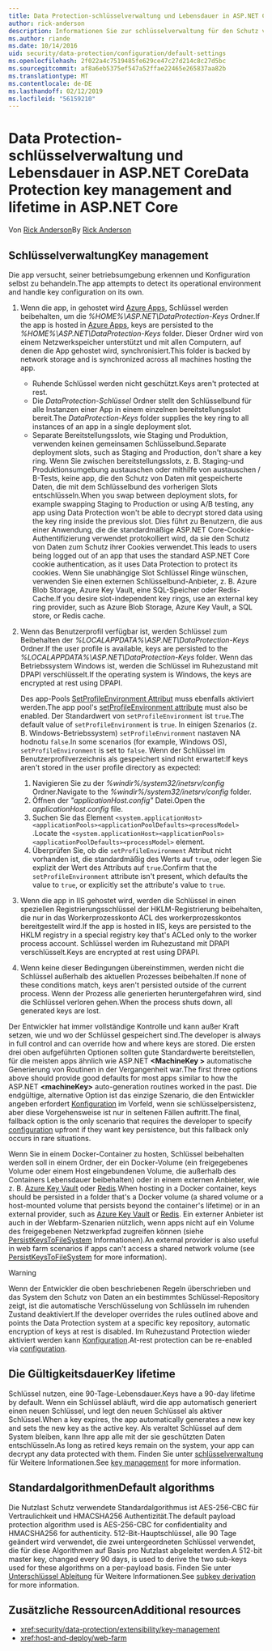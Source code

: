 ```yaml
---
title: Data Protection-schlüsselverwaltung und Lebensdauer in ASP.NET Core
author: rick-anderson
description: Informationen Sie zur schlüsselverwaltung für den Schutz von Daten und die Lebensdauer in ASP.NET Core.
ms.author: riande
ms.date: 10/14/2016
uid: security/data-protection/configuration/default-settings
ms.openlocfilehash: 2f022a4c7519485fe629ce47c27d214c8c27d5bc
ms.sourcegitcommit: af8a6eb5375ef547a52ffae22465e265837aa82b
ms.translationtype: MT
ms.contentlocale: de-DE
ms.lasthandoff: 02/12/2019
ms.locfileid: "56159210"
---
```

# <a name="data-protection-key-management-and-lifetime-in-aspnet-core"></a><span data-ttu-id="27317-103">Data Protection-schlüsselverwaltung und Lebensdauer in ASP.NET Core</span><span class="sxs-lookup"><span data-stu-id="27317-103">Data Protection key management and lifetime in ASP.NET Core</span></span>

<span data-ttu-id="27317-104">Von [Rick Anderson](https://twitter.com/RickAndMSFT)</span><span class="sxs-lookup"><span data-stu-id="27317-104">By [Rick Anderson](https://twitter.com/RickAndMSFT)</span></span>

## <a name="key-management"></a><span data-ttu-id="27317-105">Schlüsselverwaltung</span><span class="sxs-lookup"><span data-stu-id="27317-105">Key management</span></span>

<span data-ttu-id="27317-106">Die app versucht, seiner betriebsumgebung erkennen und Konfiguration selbst zu behandeln.</span><span class="sxs-lookup"><span data-stu-id="27317-106">The app attempts to detect its operational environment and handle key configuration on its own.</span></span>

1. <span data-ttu-id="27317-107">Wenn die app, in gehostet wird [Azure Apps](https://azure.microsoft.com/services/app-service/), Schlüssel werden beibehalten, um die *%HOME%\ASP.NET\DataProtection-Keys* Ordner.</span><span class="sxs-lookup"><span data-stu-id="27317-107">If the app is hosted in [Azure Apps](https://azure.microsoft.com/services/app-service/), keys are persisted to the *%HOME%\ASP.NET\DataProtection-Keys* folder.</span></span> <span data-ttu-id="27317-108">Dieser Ordner wird von einem Netzwerkspeicher unterstützt und mit allen Computern, auf denen die App gehostet wird, synchronisiert.</span><span class="sxs-lookup"><span data-stu-id="27317-108">This folder is backed by network storage and is synchronized across all machines hosting the app.</span></span>
   * <span data-ttu-id="27317-109">Ruhende Schlüssel werden nicht geschützt.</span><span class="sxs-lookup"><span data-stu-id="27317-109">Keys aren't protected at rest.</span></span>
   * <span data-ttu-id="27317-110">Die *DataProtection-Schlüssel* Ordner stellt den Schlüsselbund für alle Instanzen einer App in einem einzelnen bereitstellungsslot bereit.</span><span class="sxs-lookup"><span data-stu-id="27317-110">The *DataProtection-Keys* folder supplies the key ring to all instances of an app in a single deployment slot.</span></span>
   * <span data-ttu-id="27317-111">Separate Bereitstellungsslots, wie Staging und Produktion, verwenden keinen gemeinsamen Schlüsselbund.</span><span class="sxs-lookup"><span data-stu-id="27317-111">Separate deployment slots, such as Staging and Production, don't share a key ring.</span></span> <span data-ttu-id="27317-112">Wenn Sie zwischen bereitstellungsslots, z. B. Staging-und Produktionsumgebung austauschen oder mithilfe von austauschen / B-Tests, keine app, die den Schutz von Daten mit gespeicherte Daten, die mit dem Schlüsselbund des vorherigen Slots entschlüsseln.</span><span class="sxs-lookup"><span data-stu-id="27317-112">When you swap between deployment slots, for example swapping Staging to Production or using A/B testing, any app using Data Protection won't be able to decrypt stored data using the key ring inside the previous slot.</span></span> <span data-ttu-id="27317-113">Dies führt zu Benutzern, die aus einer Anwendung, die die standardmäßige ASP.NET Core-Cookie-Authentifizierung verwendet protokolliert wird, da sie den Schutz von Daten zum Schutz ihrer Cookies verwendet.</span><span class="sxs-lookup"><span data-stu-id="27317-113">This leads to users being logged out of an app that uses the standard ASP.NET Core cookie authentication, as it uses Data Protection to protect its cookies.</span></span> <span data-ttu-id="27317-114">Wenn Sie unabhängige Slot Schlüssel Ringe wünschen, verwenden Sie einen externen Schlüsselbund-Anbieter, z. B. Azure Blob Storage, Azure Key Vault, eine SQL-Speicher oder Redis-Cache.</span><span class="sxs-lookup"><span data-stu-id="27317-114">If you desire slot-independent key rings, use an external key ring provider, such as Azure Blob Storage, Azure Key Vault, a SQL store, or Redis cache.</span></span>

1. <span data-ttu-id="27317-115">Wenn das Benutzerprofil verfügbar ist, werden Schlüssel zum Beibehalten der *%LOCALAPPDATA%\ASP.NET\DataProtection-Keys* Ordner.</span><span class="sxs-lookup"><span data-stu-id="27317-115">If the user profile is available, keys are persisted to the *%LOCALAPPDATA%\ASP.NET\DataProtection-Keys* folder.</span></span> <span data-ttu-id="27317-116">Wenn das Betriebssystem Windows ist, werden die Schlüssel im Ruhezustand mit DPAPI verschlüsselt.</span><span class="sxs-lookup"><span data-stu-id="27317-116">If the operating system is Windows, the keys are encrypted at rest using DPAPI.</span></span>

   <span data-ttu-id="27317-117">Des app-Pools [SetProfileEnvironment Attribut](/iis/configuration/system.applicationhost/applicationpools/add/processmodel#configuration) muss ebenfalls aktiviert werden.</span><span class="sxs-lookup"><span data-stu-id="27317-117">The app pool's [setProfileEnvironment attribute](/iis/configuration/system.applicationhost/applicationpools/add/processmodel#configuration) must also be enabled.</span></span> <span data-ttu-id="27317-118">Der Standardwert von `setProfileEnvironment` ist `true`.</span><span class="sxs-lookup"><span data-stu-id="27317-118">The default value of `setProfileEnvironment` is `true`.</span></span> <span data-ttu-id="27317-119">In einigen Szenarios (z. B. Windows-Betriebssystem) `setProfileEnvironment` nastaven NA hodnotu `false`.</span><span class="sxs-lookup"><span data-stu-id="27317-119">In some scenarios (for example, Windows OS), `setProfileEnvironment` is set to `false`.</span></span> <span data-ttu-id="27317-120">Wenn der Schlüssel im Benutzerprofilverzeichnis als gespeichert sind nicht erwartet:</span><span class="sxs-lookup"><span data-stu-id="27317-120">If keys aren't stored in the user profile directory as expected:</span></span>

   1. <span data-ttu-id="27317-121">Navigieren Sie zu der *%windir%/system32/inetsrv/config* Ordner.</span><span class="sxs-lookup"><span data-stu-id="27317-121">Navigate to the *%windir%/system32/inetsrv/config* folder.</span></span>
   1. <span data-ttu-id="27317-122">Öffnen der *"applicationHost.config"* Datei.</span><span class="sxs-lookup"><span data-stu-id="27317-122">Open the *applicationHost.config* file.</span></span>
   1. <span data-ttu-id="27317-123">Suchen Sie das Element `<system.applicationHost><applicationPools><applicationPoolDefaults><processModel>` .</span><span class="sxs-lookup"><span data-stu-id="27317-123">Locate the `<system.applicationHost><applicationPools><applicationPoolDefaults><processModel>` element.</span></span>
   1. <span data-ttu-id="27317-124">Überprüfen Sie, ob die `setProfileEnvironment` Attribut nicht vorhanden ist, die standardmäßig des Werts auf `true`, oder legen Sie explizit der Wert des Attributs auf `true`.</span><span class="sxs-lookup"><span data-stu-id="27317-124">Confirm that the `setProfileEnvironment` attribute isn't present, which defaults the value to `true`, or explicitly set the attribute's value to `true`.</span></span>

1. <span data-ttu-id="27317-125">Wenn die app in IIS gehostet wird, werden die Schlüssel in einen speziellen Registrierungsschlüssel der HKLM-Registrierung beibehalten, die nur in das Workerprozesskonto ACL des workerprozesskontos bereitgestellt wird.</span><span class="sxs-lookup"><span data-stu-id="27317-125">If the app is hosted in IIS, keys are persisted to the HKLM registry in a special registry key that's ACLed only to the worker process account.</span></span> <span data-ttu-id="27317-126">Schlüssel werden im Ruhezustand mit DPAPI verschlüsselt.</span><span class="sxs-lookup"><span data-stu-id="27317-126">Keys are encrypted at rest using DPAPI.</span></span>

1. <span data-ttu-id="27317-127">Wenn keine dieser Bedingungen übereinstimmen, werden nicht die Schlüssel außerhalb des aktuellen Prozesses beibehalten.</span><span class="sxs-lookup"><span data-stu-id="27317-127">If none of these conditions match, keys aren't persisted outside of the current process.</span></span> <span data-ttu-id="27317-128">Wenn der Prozess alle generierten heruntergefahren wird, sind die Schlüssel verloren gehen.</span><span class="sxs-lookup"><span data-stu-id="27317-128">When the process shuts down, all generated keys are lost.</span></span>

<span data-ttu-id="27317-129">Der Entwickler hat immer vollständige Kontrolle und kann außer Kraft setzen, wie und wo der Schlüssel gespeichert sind.</span><span class="sxs-lookup"><span data-stu-id="27317-129">The developer is always in full control and can override how and where keys are stored.</span></span> <span data-ttu-id="27317-130">Die ersten drei oben aufgeführten Optionen sollten gute Standardwerte bereitstellen, für die meisten apps ähnlich wie ASP.NET  **\<MachineKey >** automatische Generierung von Routinen in der Vergangenheit war.</span><span class="sxs-lookup"><span data-stu-id="27317-130">The first three options above should provide good defaults for most apps similar to how the ASP.NET **\<machineKey>** auto-generation routines worked in the past.</span></span> <span data-ttu-id="27317-131">Die endgültige, alternative Option ist das einzige Szenario, die den Entwickler angeben erfordert [Konfiguration](xref:security/data-protection/configuration/overview) im Vorfeld, wenn sie schlüsselpersistenz, aber diese Vorgehensweise ist nur in seltenen Fällen auftritt.</span><span class="sxs-lookup"><span data-stu-id="27317-131">The final, fallback option is the only scenario that requires the developer to specify [configuration](xref:security/data-protection/configuration/overview) upfront if they want key persistence, but this fallback only occurs in rare situations.</span></span>

<span data-ttu-id="27317-132">Wenn Sie in einem Docker-Container zu hosten, Schlüssel beibehalten werden soll in einem Ordner, der ein Docker-Volume (ein freigegebenes Volume oder einem Host eingebundenen Volume, die außerhalb des Containers Lebensdauer beibehalten) oder in einem externen Anbieter, wie z. B. [Azure Key Vault](https://azure.microsoft.com/services/key-vault/) oder [Redis](https://redis.io/).</span><span class="sxs-lookup"><span data-stu-id="27317-132">When hosting in a Docker container, keys should be persisted in a folder that's a Docker volume (a shared volume or a host-mounted volume that persists beyond the container's lifetime) or in an external provider, such as [Azure Key Vault](https://azure.microsoft.com/services/key-vault/) or [Redis](https://redis.io/).</span></span> <span data-ttu-id="27317-133">Ein externer Anbieter ist auch in der Webfarm-Szenarien nützlich, wenn apps nicht auf ein Volume des freigegebenen Netzwerkpfad zugreifen können (siehe [PersistKeysToFileSystem](xref:security/data-protection/configuration/overview#persistkeystofilesystem) Informationen).</span><span class="sxs-lookup"><span data-stu-id="27317-133">An external provider is also useful in web farm scenarios if apps can't access a shared network volume (see [PersistKeysToFileSystem](xref:security/data-protection/configuration/overview#persistkeystofilesystem) for more information).</span></span>

> [!WARNING]
> <span data-ttu-id="27317-134">Wenn der Entwickler die oben beschriebenen Regeln überschrieben und das System den Schutz von Daten an ein bestimmtes Schlüssel-Repository zeigt, ist die automatische Verschlüsselung von Schlüsseln im ruhenden Zustand deaktiviert.</span><span class="sxs-lookup"><span data-stu-id="27317-134">If the developer overrides the rules outlined above and points the Data Protection system at a specific key repository, automatic encryption of keys at rest is disabled.</span></span> <span data-ttu-id="27317-135">Im Ruhezustand Protection wieder aktiviert werden kann [Konfiguration](xref:security/data-protection/configuration/overview).</span><span class="sxs-lookup"><span data-stu-id="27317-135">At-rest protection can be re-enabled via [configuration](xref:security/data-protection/configuration/overview).</span></span>

## <a name="key-lifetime"></a><span data-ttu-id="27317-136">Die Gültigkeitsdauer</span><span class="sxs-lookup"><span data-stu-id="27317-136">Key lifetime</span></span>

<span data-ttu-id="27317-137">Schlüssel nutzen, eine 90-Tage-Lebensdauer.</span><span class="sxs-lookup"><span data-stu-id="27317-137">Keys have a 90-day lifetime by default.</span></span> <span data-ttu-id="27317-138">Wenn ein Schlüssel abläuft, wird die app automatisch generiert einen neuen Schlüssel, und legt den neuen Schlüssel als aktiver Schlüssel.</span><span class="sxs-lookup"><span data-stu-id="27317-138">When a key expires, the app automatically generates a new key and sets the new key as the active key.</span></span> <span data-ttu-id="27317-139">Als veraltet Schlüssel auf dem System bleiben, kann Ihre app alle mit der sie geschützten Daten entschlüsseln.</span><span class="sxs-lookup"><span data-stu-id="27317-139">As long as retired keys remain on the system, your app can decrypt any data protected with them.</span></span> <span data-ttu-id="27317-140">Finden Sie unter [schlüsselverwaltung](xref:security/data-protection/implementation/key-management#key-expiration-and-rolling) für Weitere Informationen.</span><span class="sxs-lookup"><span data-stu-id="27317-140">See [key management](xref:security/data-protection/implementation/key-management#key-expiration-and-rolling) for more information.</span></span>

## <a name="default-algorithms"></a><span data-ttu-id="27317-141">Standardalgorithmen</span><span class="sxs-lookup"><span data-stu-id="27317-141">Default algorithms</span></span>

<span data-ttu-id="27317-142">Die Nutzlast Schutz verwendete Standardalgorithmus ist AES-256-CBC für Vertraulichkeit und HMACSHA256 Authentizität.</span><span class="sxs-lookup"><span data-stu-id="27317-142">The default payload protection algorithm used is AES-256-CBC for confidentiality and HMACSHA256 for authenticity.</span></span> <span data-ttu-id="27317-143">512-Bit-Hauptschlüssel, alle 90 Tage geändert wird verwendet, die zwei untergeordneten Schlüssel verwendet, die für diese Algorithmen auf Basis pro Nutzlast abgeleitet werden.</span><span class="sxs-lookup"><span data-stu-id="27317-143">A 512-bit master key, changed every 90 days, is used to derive the two sub-keys used for these algorithms on a per-payload basis.</span></span> <span data-ttu-id="27317-144">Finden Sie unter [Unterschlüssel Ableitung](xref:security/data-protection/implementation/subkeyderivation#additional-authenticated-data-and-subkey-derivation) für Weitere Informationen.</span><span class="sxs-lookup"><span data-stu-id="27317-144">See [subkey derivation](xref:security/data-protection/implementation/subkeyderivation#additional-authenticated-data-and-subkey-derivation) for more information.</span></span>

## <a name="additional-resources"></a><span data-ttu-id="27317-145">Zusätzliche Ressourcen</span><span class="sxs-lookup"><span data-stu-id="27317-145">Additional resources</span></span>

* <xref:security/data-protection/extensibility/key-management>
* <xref:host-and-deploy/web-farm>

